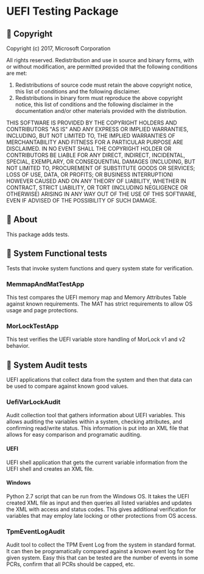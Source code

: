 
# UEFI Testing Package
## &#x1F539; Copyright
Copyright (c) 2017, Microsoft Corporation

All rights reserved. Redistribution and use in source and binary forms, with or without modification, are permitted provided that the following conditions are met:
1. Redistributions of source code must retain the above copyright notice, this list of conditions and the following disclaimer.
2. Redistributions in binary form must reproduce the above copyright notice, this list of conditions and the following disclaimer in the documentation and/or other materials provided with the distribution.

THIS SOFTWARE IS PROVIDED BY THE COPYRIGHT HOLDERS AND CONTRIBUTORS "AS IS" AND ANY EXPRESS OR IMPLIED WARRANTIES, INCLUDING, BUT NOT LIMITED TO, THE IMPLIED WARRANTIES OF MERCHANTABILITY AND FITNESS FOR A PARTICULAR PURPOSE ARE DISCLAIMED. IN NO EVENT SHALL THE COPYRIGHT HOLDER OR CONTRIBUTORS BE LIABLE FOR ANY DIRECT, INDIRECT, INCIDENTAL, SPECIAL, EXEMPLARY, OR CONSEQUENTIAL DAMAGES (INCLUDING, BUT NOT LIMITED TO, PROCUREMENT OF SUBSTITUTE GOODS OR SERVICES; LOSS OF USE, DATA, OR PROFITS; OR BUSINESS INTERRUPTION) HOWEVER CAUSED AND ON ANY THEORY OF LIABILITY, WHETHER IN CONTRACT, STRICT LIABILITY, OR TORT (INCLUDING NEGLIGENCE OR OTHERWISE) ARISING IN ANY WAY OUT OF THE USE OF THIS SOFTWARE, EVEN IF ADVISED OF THE POSSIBILITY OF SUCH DAMAGE.

## &#x1F539; About
This package adds tests.  

## &#x1F539; System Functional tests
Tests that invoke system functions and query system state for verification.

### MemmapAndMatTestApp
This test compares the UEFI memory map and Memory Attributes Table against known
requirements.  The MAT has strict requirements to allow OS usage and page protections. 

### MorLockTestApp
This test verifies the UEFI variable store handling of MorLock v1 and v2 behavior. 

## &#x1F539; System Audit tests 
UEFI applications that collect data from the system and then that data can be used to
compare against known good values.  

### UefiVarLockAudit
Audit collection tool that gathers information about UEFI variables.  This allows
auditing the variables within a system, checking attributes, and confirming
read/write status.  This information is put into an XML file that allows for
easy comparison and programatic auditing.  
#### UEFI
UEFI shell application that gets the current variable information from the UEFI 
shell and creates an XML file. 
#### Windows
Python 2.7 script that can be run from the Windows OS.  It takes the UEFI created
XML file as input and then queries all listed variables and updates the XML with 
access and status codes.  This gives additional verification for variables that 
may employ late locking or other protections from OS access.  

###  TpmEventLogAudit
Audit tool to collect the TPM Event Log from the system in standard format.  It can
then be programatically compared against a known event log for the given system.  Easy
this that can be tested are the number of events in some PCRs, confirm that all PCRs
should be capped, etc.  

